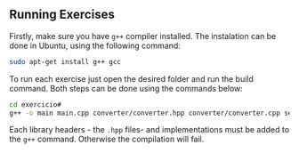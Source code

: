 ## Running Exercises
 Firstly, make sure you have `g++` compiler installed. The instalation can be done in Ubuntu, using the following command:
 ```sh
 sudo apt-get install g++ gcc
 ```
 To run each exercise just open the desired folder and run the build command. Both steps can be done using the commands below:
 ```sh
 cd exercicio#
 g++ -o main main.cpp converter/converter.hpp converter/converter.cpp search/search.hpp search/search.cpp && ./main
 ```
Each library headers - the `.hpp` files- and implementations must be added to the `g++` command. Otherwise the compilation will fail.
